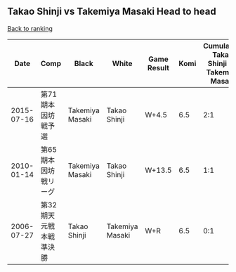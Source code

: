 ## Takao Shinji vs Takemiya Masaki Head to head

[Back to ranking](../../index.md)




| **Date** | **Comp** | **Black** | **White** | **Game Result** | **Komi** | **Cumulative Takao Shinji Vs Takemiya Masaki** | **Takao Shinji Streak** | **Takemiya Masaki Streak** | 
| --- | --- | --- | --- | --- | --- | --- | --- | --- |
| 2015-07-16 | 第71期本因坊戦予選 | Takemiya Masaki | Takao Shinji | W+4.5 | 6.5 | 2:1 | 2 | 0 | 
| 2010-01-14 | 第65期本因坊戦リーグ | Takemiya Masaki | Takao Shinji | W+13.5 | 6.5 | 1:1 | 1 | 0 | 
| 2006-07-27 | 第32期天元戦本戦準決勝 | Takao Shinji | Takemiya Masaki | W+R | 6.5 | 0:1 | 0 | 1 |




